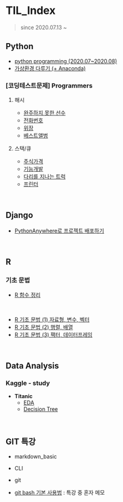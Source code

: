 # TIL_Index

>  since 2020.07.13 ~ 

## Python

* [python programming (2020.07~2020.08)](https://github.com/lsGee/TIL/blob/master/01.Python%20basic/python_basic.ipynb)
* [가상환경 다루기 (+ Anaconda)](https://github.com/lsGee/TIL/blob/master/01.Python%20basic/python_%EA%B0%80%EC%83%81%ED%99%98%EA%B2%BD.md)

### [코딩테스트문제] Programmers

1. 해시
   * [완주하지 못한 선수](https://github.com/lsGee/TIL/blob/master/03.CodingTest/programmers_hash_lv1.md)
   * [전화번호](https://github.com/lsGee/TIL/blob/master/03.CodingTest/programmers_hash_lv2.md)
   * [위장](https://github.com/lsGee/TIL/blob/master/03.CodingTest/programmers_hash_lv3.md)
   * [베스트앨범](https://github.com/lsGee/TIL/blob/master/03.CodingTest/programmers_hash_lv4.md)
2. 스택/큐

   * [주식가격](https://github.com/lsGee/TIL/blob/master/03.CodingTest/programmers_stackque_lv1.md)
   * [기능개발](https://github.com/lsGee/TIL/blob/master/03.CodingTest/programmers_stackque_lv2.md)
   * [다리를 지나는 트럭]()
   * [프린터](https://github.com/lsGee/TIL/blob/master/03.CodingTest/programmers_stackque_lv4.md)

<br>

## Django

* [PythonAnywhere로 프로젝트 배포하기](https://github.com/lsGee/TIL/blob/master/05.Django/PythonAnywhere%EC%82%AC%EC%9A%A9%EB%B2%95.md)

<br>

## R

### 기초 문법

* [R 함수 정리](https://github.com/lsGee/TIL/blob/master/06.R/R%ED%95%A8%EC%88%98%EC%A0%95%EB%A6%AC.md)

<br>

* [R 기초 문법 (1) 자료형, 변수, 벡터](https://github.com/lsGee/TIL/blob/master/06.R/R%EA%B8%B0%EC%B4%88_1.md)
* [R 기초 문법 (2) 행렬, 배열](https://github.com/lsGee/TIL/blob/master/06.R/R%EA%B8%B0%EC%B4%88_2.md)
* [R 기초 문법 (3) 팩터, 데이터프레임](https://github.com/lsGee/TIL/blob/master/06.R/R%EA%B8%B0%EC%B4%88_3.md)

<br>

## Data Analysis
### Kaggle - study
* **Titanic**
  * [EDA](https://github.com/lsGee/TIL/blob/master/02.kaggle/Titanic_1_EDA.ipynb)
  * [Decision Tree](https://github.com/lsGee/TIL/blob/master/02.kaggle/Titanic_2_DecisionTree.ipynb)

<br>

## GIT 특강

* markdown_basic

* CLI

* git

* [git bash 기본 사용법](https://github.com/lsGee/TIL/blob/master/99.%ED%8A%B9%EA%B0%95(git%26markdown)/03_git%20bash%20%EA%B8%B0%EB%B3%B8%EC%82%AC%EC%9A%A9%EB%B2%95.md) : 특강 중 혼자 메모
